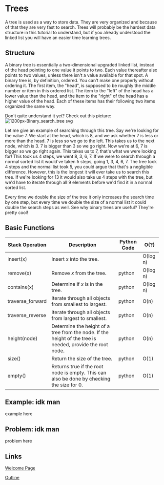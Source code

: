 # Trees
A tree is used as a way to store data. They are very organized and because of that they are very fast to search. Trees will probably be the hardest data structure in this tutorial to understand, but if you already understood the linked list you will have an easier time learning trees.

## Structure
A binary tree is essentially a two-dimensional upgraded linked list, instead of the head pointing to one value it points to two. Each value thereafter also points to two values, unless there isn't a value available for that spot. A binary tree is, by definition, ordered. You can't make one properly without ordering it. The first item, the "head", is supposed to be roughly the middle number or item in this ordered list. The item to the "left" of the head has a lower value than the head, and the item to the "right" of the head has a higher value of the head. Each of these items has their following two items organized the same way.

Don't quite understand it yet? Check out this picture:
![1200px-Binary_search_tree svg](https://user-images.githubusercontent.com/97632407/178615031-1070645a-68d6-46e3-9543-7463422526be.png)

Let me give an example of searching through this tree. Say we're looking for the value 7. We start at the head, which is 8, and we ask whether 7 is less or more than the head. 7 is less so we go to the left. This takes us to the next node, which is 3. 7 is bigger than 3 so we go right. Now we're at 6, 7 is bigger so we go right again. This takes us to 7, that's what we were looking for! This took us 4 steps, we went 8, 3, 6, 7. If we were to search through a normal sorted list it would've taken 5 steps, going 1, 3, 4, 6, 7. The tree took 4 steps and the normal list took 5, you could argue that that's a negligible difference. However, this is the longest it will ever take us to search this tree. If we're looking for 13 it would also take us 4 steps with the tree, but we'd have to iterate through all 9 elements before we'd find it in a normal sorted list.

Every time we double the size of the tree it only increases the search time by one step, but every time we double the size of a normal list it could double the search steps as well. See why binary trees are useful? They're pretty cool!

## Basic Functions
| Stack Operation | Description | Python Code | O(?) |
| --- | --- | --- | --- |
| insert(x) | Insert _x_ into the tree. |  | O(log n) |
| remove(x) | Remove _x_ from the tree. | python | O(log n) |
| contains(x) | Determine if _x_ is in the tree. | python | O(log n) |
| traverse_forward | Iterate through all objects from smallest to largest. | python | O(n) |
| traverse_reverse | Iterate through all objects from largest to smallest. | python | O(n) |
| height(node) | Determine the height of a tree from the node. If the height of the tree is needed, provide the root node. | python | O(n) |
| size() | Return the size of the tree. | python | O(1) |
| empty() | Returns true if the root node is empty. This can also be done by checking the size for 0. | python | O(1) |

## Example: idk man
example here

## Problem: idk man
problem here

## Links
[Welcome Page](0-welcome.md)

[Outline](outline.md)
